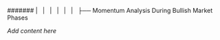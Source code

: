 ####### |   |   |   |   |   |   ├── Momentum Analysis During Bullish Market Phases

*Add content here*